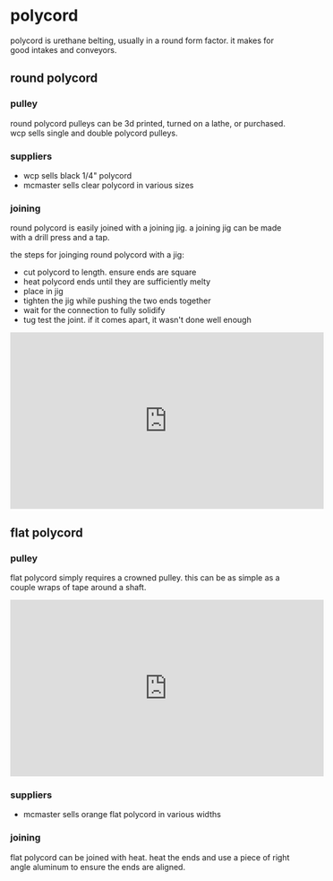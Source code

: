 # polycord

polycord is urethane belting, usually in a round form factor. it makes for good intakes and conveyors.

## round polycord

### pulley

round polycord pulleys can be 3d printed, turned on a lathe, or purchased. wcp sells single and double polycord pulleys.


### suppliers
* wcp sells black 1/4" polycord
* mcmaster sells clear polycord in various sizes

### joining
round polycord is easily joined with a joining jig. a joining jig can be made with a drill press and a tap.

the steps for joinging round polycord with a jig:

* cut polycord to length. ensure ends are square
* heat polycord ends until they are sufficiently melty
* place in jig
* tighten the jig while pushing the two ends together
* wait for the connection to fully solidify
* tug test the joint. if it comes apart, it wasn't done well enough

<iframe width="560" height="315" src="https://www.youtube.com/embed/fYKsIe-yMrA?&hd=1" frameborder="0" allowfullscreen></iframe>

## flat polycord

### pulley

flat polycord simply requires a crowned pulley. this can be as simple as a couple wraps of tape around a shaft.

<iframe width="560" height="315" src="https://www.youtube.com/embed/6sM0Qjumyro?&hd=1" frameborder="0" allowfullscreen></iframe>

### suppliers

* mcmaster sells orange flat polycord in various widths

### joining

flat polycord can be joined with heat. heat the ends and use a piece of right angle aluminum to ensure the ends are aligned.

